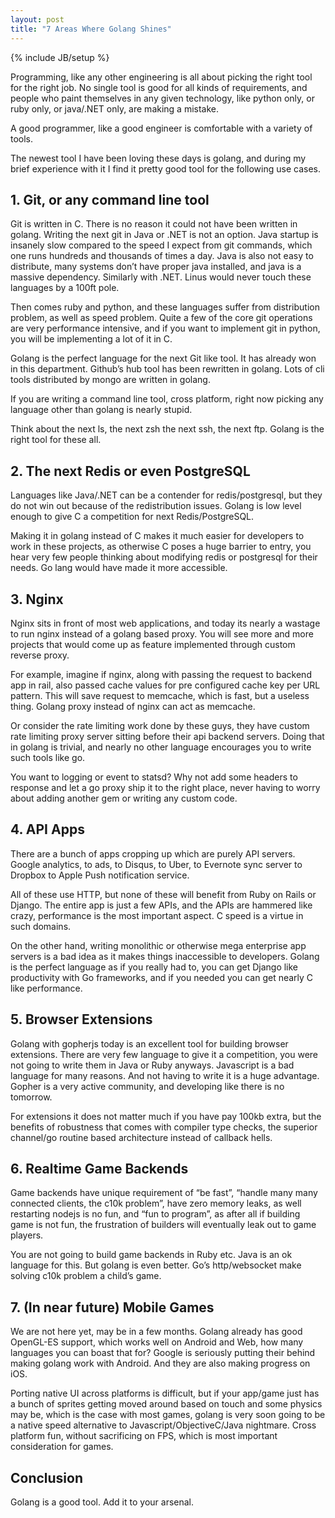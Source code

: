 ```yaml
---
layout: post
title: "7 Areas Where Golang Shines"
---
```

{% include JB/setup %}

Programming, like any other engineering is all about picking the right tool for
the right job. No single tool is good for all kinds of requirements, and people
who paint themselves in any given technology, like python only, or ruby only, or
java/.NET only, are making a mistake.

A good programmer, like a good engineer is comfortable with a variety of tools.

The newest tool I have been loving these days is golang, and during my brief
experience with it I find it pretty good tool for the following use cases.

## 1. Git, or any command line tool

Git is written in C. There is no reason it could not have been written in
golang. Writing the next git in Java or .NET is not an option. Java startup is
insanely slow compared to the speed I expect from git commands, which one runs
hundreds and thousands of times a day. Java is also not easy to distribute, many
systems don’t have proper java installed, and java is a massive dependency.
Similarly with .NET. Linus would never touch these languages by a 100ft pole.

Then comes ruby and python, and these languages suffer from distribution
problem, as well as speed problem. Quite a few of the core git operations are
very performance intensive, and if you want to implement git in python, you will
be implementing a lot of it in C.

Golang is the perfect language for the next Git like tool. It has already won in
this department. Github’s hub tool has been rewritten in golang. Lots of cli
tools distributed by mongo are written in golang.

If you are writing a command line tool, cross platform, right now picking any
language other than golang is nearly stupid.

Think about the next ls, the next zsh the next ssh, the next ftp. Golang is the
right tool for these all.

## 2. The next Redis or even PostgreSQL

Languages like Java/.NET can be a contender for redis/postgresql, but they do
not win out because of the redistribution issues. Golang is low level enough to
give C a competition for next Redis/PostgreSQL.

Making it in golang instead of C makes it much easier for developers to work in
these projects, as otherwise C poses a huge barrier to entry, you hear very few
people thinking about modifying redis or postgresql for their needs. Go lang
would have made it more accessible.

## 3. Nginx

Nginx sits in front of most web applications, and today its nearly a wastage to
run nginx instead of a golang based proxy. You will see more and more projects
that would come up as feature implemented through custom reverse proxy.

For example, imagine if nginx, along with passing the request to backend app in
rail, also passed cache values for pre configured cache key per URL pattern.
This will save request to memcache, which is fast, but a useless thing. Golang
proxy instead of nginx can act as memcache.

Or consider the rate limiting work done by these guys, they have custom rate
limiting proxy server sitting before their api backend servers. Doing that in
golang is trivial, and nearly no other language encourages you to write such
tools like go.

You want to logging or event to statsd? Why not add some headers to response and
let a go proxy ship it to the right place, never having to worry about adding
another gem or writing any custom code.

## 4. API Apps

There are a bunch of apps cropping up which are purely API servers. Google
analytics, to ads, to Disqus, to Uber, to Evernote sync server to Dropbox to
Apple Push notification service.

All of these use HTTP, but none of these will benefit from Ruby on Rails or
Django. The entire app is just a few APIs, and the APIs are hammered like crazy,
performance is the most important aspect. C speed is a virtue in such domains.

On the other hand, writing monolithic or otherwise mega enterprise app servers
is a bad idea as it makes things inaccessible to developers. Golang is the
perfect language as if you really had to, you can get Django like productivity
with Go frameworks, and if you needed you can get nearly C like performance.

## 5. Browser Extensions

Golang with gopherjs today is an excellent tool for building browser extensions.
There are very few language to give it a competition, you were not going to
write them in Java or Ruby anyways. Javascript is a bad language for many
reasons. And not having to write it is a huge advantage. Gopher is a very active
community, and developing like there is no tomorrow.

For extensions it does not matter much if you have pay 100kb extra, but the
benefits of robustness that comes with compiler type checks, the superior
channel/go routine based architecture instead of callback hells.

## 6. Realtime Game Backends

Game backends have unique requirement of “be fast”, “handle many many connected
clients, the c10k problem”, have zero memory leaks, as well restarting nodejs is
no fun, and “fun to program”, as after all if building game is not fun, the
frustration of builders will eventually leak out to game players.

You are not going to build game backends in Ruby etc. Java is an ok language for
this. But golang is even better. Go’s http/websocket make solving c10k problem a
child’s game.

## 7. (In near future) Mobile Games

We are not here yet, may be in a few months. Golang already has good OpenGL-ES
support, which works well on Android and Web, how many languages you can boast
that for? Google is seriously putting their behind making golang work with
Android. And they are also making progress on iOS.

Porting native UI across platforms is difficult, but if your app/game just has a
bunch of sprites getting moved around based on touch and some physics may be,
which is the case with most games, golang is very soon going to be a native
speed alternative to Javascript/ObjectiveC/Java nightmare. Cross platform fun,
without sacrificing on FPS, which is most important consideration for games.

## Conclusion

Golang is a good tool. Add it to your arsenal.

